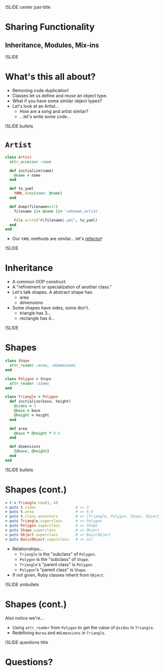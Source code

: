!SLIDE center just-title
# Sharing Functionality
## Inheritance, Modules, Mix-ins


!SLIDE
# What's this all about?

* Removing code duplication!
* Classes let us define and reuse an object type.
* What if you have some similar object types?
* Let's look at an Artist...
    * How are a song and artist similar?
    * ...let's write some code...

!SLIDE bullets
# `Artist`

```ruby
class Artist
  attr_accessor :name

  def initialize(name)
    @name = name
  end

  def to_yaml
    YAML.dump(name: @name)
  end

  def dump(filename=nil)
    filename ||= @name ||= 'unknown_artist'

    File.write("#{filename}.yml", to_yaml)
  end
end
```

* Our `YAML` methods are similar... let's [refactor](http://refactoring.com)!


!SLIDE
# Inheritance

* A common OOP construct.
* A "refinement or specialization of another class."
* Let's talk shapes.  A abstract shape has:
    * area
    * dimensions
* Some shapes have sides, some don't.
    * triangle has 3...
    * rectangle has 4...


!SLIDE
# Shapes

```ruby
class Shape
  attr_reader :area, :dimensions
end

class Polygon < Shape
  attr_reader :sides
end

class Triangle < Polygon
  def initialize(base, height)
    @sides = 3
    @base = base
    @height = height
  end

  def area
    @base * @height * 0.5
  end

  def dimensions
    [@base, @height]
  end
end
```

!SLIDE bullets
# Shapes (cont.)

```ruby
> t = Triangle.new(3, 4)
> puts t.sides                  # => 3
> puts t.area                   # => 6.0
> puts t.class.ancestors        # => [Triangle, Polygon, Shape, Object, Kernel, BasicObject]
> puts Triangle.superclass      # => Polygon
> puts Polygon.superclass       # => Shape
> puts Shape.superclass         # => Object
> puts Object.superclass        # => BasicObject
> puts BasicObject.superclass   # => nil
```

* Relationships...
    * `Triangle` is the "subclass" of `Polygon`.
    * `Polygon` is the "subclass" of `Shape`.
    * `Triangle`'s "parent class" is `Polygon`.
    * `Polygon`'s "parent class" is `Shape`.
* If not given, Ruby classes inherit from `Object`.

!SLIDE smbullets
# Shapes (cont.)

Also notice we're...

* Using `attr_reader` from `Polygon` to get the value of `@sides` in `Triangle`.
* Redefining `#area` and `#dimensions` in `Triangle`.

!SLIDE questions title

# Questions?

